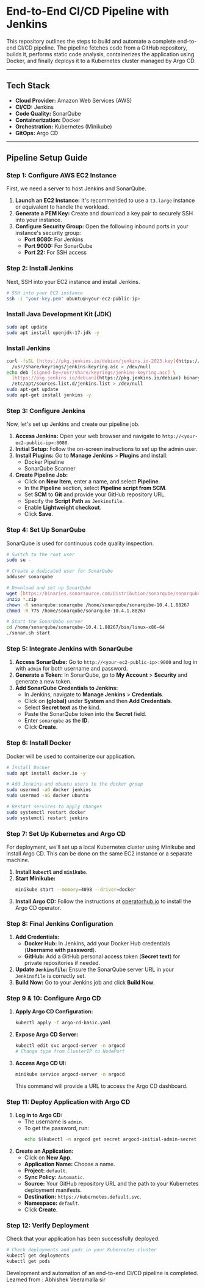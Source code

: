 
# End-to-End CI/CD Pipeline with Jenkins

This repository outlines the steps to build and automate a complete end-to-end CI/CD pipeline. The pipeline fetches code from a GitHub repository, builds it, performs static code analysis, containerizes the application using Docker, and finally deploys it to a Kubernetes cluster managed by Argo CD.

---

## Tech Stack

* **Cloud Provider:** Amazon Web Services (AWS)
* **CI/CD:** Jenkins
* **Code Quality:** SonarQube
* **Containerization:** Docker
* **Orchestration:** Kubernetes (Minikube)
* **GitOps:** Argo CD

---

## Pipeline Setup Guide

### Step 1: Configure AWS EC2 Instance

First, we need a server to host Jenkins and SonarQube.

1.  **Launch an EC2 Instance:** It's recommended to use a `t3.large` instance or equivalent to handle the workload.
2.  **Generate a PEM Key:** Create and download a key pair to securely SSH into your instance.
3.  **Configure Security Group:** Open the following inbound ports in your instance's security group:
    * **Port 8080:** For Jenkins
    * **Port 9000:** For SonarQube
    * **Port 22:** For SSH access

### Step 2: Install Jenkins

Next, SSH into your EC2 instance and install Jenkins.

```bash
# SSH into your EC2 instance
ssh -i "your-key.pem" ubuntu@<your-ec2-public-ip>
````

### Install Java Development Kit (JDK)
```bash
sudo apt update
sudo apt install openjdk-17-jdk -y
````

### Install Jenkins
```bash
curl -fsSL [https://pkg.jenkins.io/debian/jenkins.io-2023.key](https://pkg.jenkins.io/debian/jenkins.io-2023.key) | sudo tee \
  /usr/share/keyrings/jenkins-keyring.asc > /dev/null
echo deb [signed-by=/usr/share/keyrings/jenkins-keyring.asc] \
  [https://pkg.jenkins.io/debian](https://pkg.jenkins.io/debian) binary/ | sudo tee \
  /etc/apt/sources.list.d/jenkins.list > /dev/null
sudo apt-get update
sudo apt-get install jenkins -y
````

### Step 3: Configure Jenkins

Now, let's set up Jenkins and create our pipeline job.

1.  **Access Jenkins:** Open your web browser and navigate to `http://<your-ec2-public-ip>:8080`.
2.  **Initial Setup:** Follow the on-screen instructions to set up the admin user.
3.  **Install Plugins:** Go to **Manage Jenkins** \> **Plugins** and install:
      * Docker Pipeline
      * SonarQube Scanner
4.  **Create Pipeline Job:**
      * Click on **New Item**, enter a name, and select **Pipeline**.
      * In the **Pipeline** section, select **Pipeline script from SCM**.
      * Set **SCM** to **Git** and provide your GitHub repository URL.
      * Specify the **Script Path** as `Jenkinsfile`.
      * Enable **Lightweight checkout**.
      * Click **Save**.

### Step 4: Set Up SonarQube

SonarQube is used for continuous code quality inspection.

```bash
# Switch to the root user
sudo su -

# Create a dedicated user for SonarQube
adduser sonarqube

# Download and set up SonarQube
wget [https://binaries.sonarsource.com/Distribution/sonarqube/sonarqube-10.4.1.88267.zip](https://binaries.sonarsource.com/Distribution/sonarqube/sonarqube-10.4.1.88267.zip)
unzip *.zip
chown -R sonarqube:sonarqube /home/sonarqube/sonarqube-10.4.1.88267
chmod -R 775 /home/sonarqube/sonarqube-10.4.1.88267

# Start the SonarQube server
cd /home/sonarqube/sonarqube-10.4.1.88267/bin/linux-x86-64
./sonar.sh start
```

### Step 5: Integrate Jenkins with SonarQube

1.  **Access SonarQube:** Go to `http://<your-ec2-public-ip>:9000` and log in with `admin` for both username and password.
2.  **Generate a Token:** In SonarQube, go to **My Account** \> **Security** and generate a new token.
3.  **Add SonarQube Credentials to Jenkins:**
      * In Jenkins, navigate to **Manage Jenkins** \> **Credentials**.
      * Click on **(global)** under **System** and then **Add Credentials**.
      * Select **Secret text** as the kind.
      * Paste the SonarQube token into the **Secret** field.
      * Enter `sonarqube` as the **ID**.
      * Click **Create**.

### Step 6: Install Docker

Docker will be used to containerize our application.

```bash
# Install Docker
sudo apt install docker.io -y

# Add Jenkins and ubuntu users to the docker group
sudo usermod -aG docker jenkins
sudo usermod -aG docker ubuntu

# Restart services to apply changes
sudo systemctl restart docker
sudo systemctl restart jenkins
```

### Step 7: Set Up Kubernetes and Argo CD

For deployment, we'll set up a local Kubernetes cluster using Minikube and install Argo CD. This can be done on the same EC2 instance or a separate machine.

1.  **Install `kubectl` and `minikube`**.
2.  **Start Minikube:**
    ```bash
    minikube start --memory=4098 --driver=docker
    ```
3.  **Install Argo CD:** Follow the instructions at [operatorhub.io](https://operatorhub.io/operator/argocd-operator) to install the Argo CD operator.

### Step 8: Final Jenkins Configuration

1.  **Add Credentials:**
      * **Docker Hub:** In Jenkins, add your Docker Hub credentials (**Username with password**).
      * **GitHub:** Add a GitHub personal access token (**Secret text**) for private repositories if needed.
2.  **Update `Jenkinsfile`:** Ensure the SonarQube server URL in your `Jenkinsfile` is correctly set.
3.  **Build Now:** Go to your Jenkins job and click **Build Now**.

### Step 9 & 10: Configure Argo CD

1.  **Apply Argo CD Configuration:**
    ```bash
    kubectl apply -f argo-cd-basic.yaml
    ```
2.  **Expose Argo CD Server:**
    ```bash
    kubectl edit svc argocd-server -n argocd
    # Change type from ClusterIP to NodePort
    ```
3.  **Access Argo CD UI:**
    ```bash
    minikube service argocd-server -n argocd
    ```
    This command will provide a URL to access the Argo CD dashboard.

### Step 11: Deploy Application with Argo CD

1.  **Log in to Argo CD:**
      * The username is `admin`.
      * To get the password, run:
        ```bash
        echo $(kubectl -n argocd get secret argocd-initial-admin-secret -o jsonpath="{.data.password}" | base64 -d)
        ```
2.  **Create an Application:**
      * Click on **New App**.
      * **Application Name:** Choose a name.
      * **Project:** `default`.
      * **Sync Policy:** `Automatic`.
      * **Source:** Your GitHub repository URL and the path to your Kubernetes deployment manifests.
      * **Destination:** `https://kubernetes.default.svc`.
      * **Namespace:** `default`.
      * Click **Create**.

### Step 12: Verify Deployment

Check that your application has been successfully deployed.

```bash
# Check deployments and pods in your Kubernetes cluster
kubectl get deployments
kubectl get pods
```

Development and automation of an end-to-end CI/CD pipeline is completed.
Learned from : Abhishek Veeramalla sir
